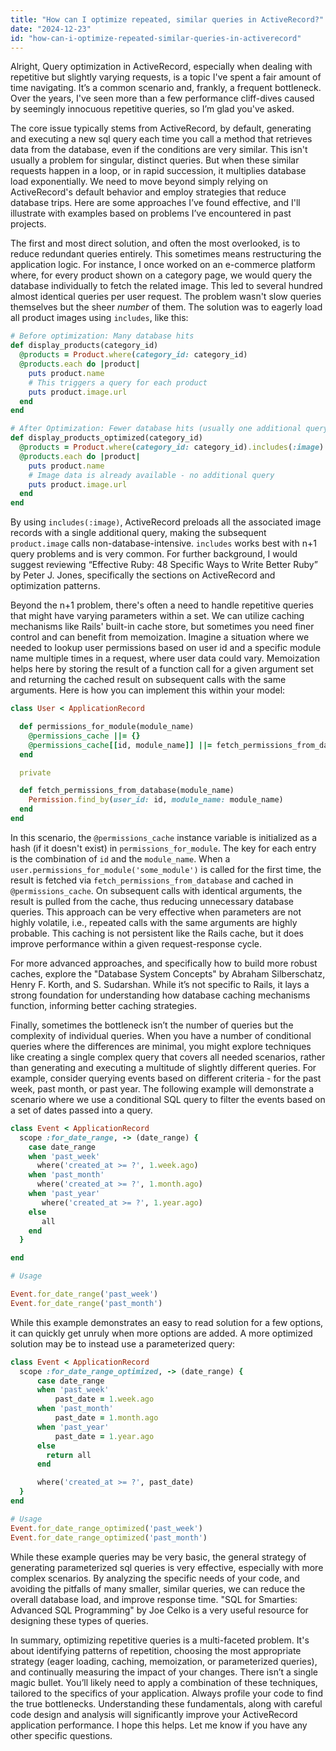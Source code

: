 ```yaml
---
title: "How can I optimize repeated, similar queries in ActiveRecord?"
date: "2024-12-23"
id: "how-can-i-optimize-repeated-similar-queries-in-activerecord"
---
```


Alright,  Query optimization in ActiveRecord, especially when dealing with repetitive but slightly varying requests, is a topic I've spent a fair amount of time navigating. It’s a common scenario and, frankly, a frequent bottleneck. Over the years, I've seen more than a few performance cliff-dives caused by seemingly innocuous repetitive queries, so I’m glad you've asked.

The core issue typically stems from ActiveRecord, by default, generating and executing a new sql query each time you call a method that retrieves data from the database, even if the conditions are very similar. This isn't usually a problem for singular, distinct queries. But when these similar requests happen in a loop, or in rapid succession, it multiplies database load exponentially. We need to move beyond simply relying on ActiveRecord's default behavior and employ strategies that reduce database trips. Here are some approaches I’ve found effective, and I'll illustrate with examples based on problems I’ve encountered in past projects.

The first and most direct solution, and often the most overlooked, is to reduce redundant queries entirely. This sometimes means restructuring the application logic. For instance, I once worked on an e-commerce platform where, for every product shown on a category page, we would query the database individually to fetch the related image. This led to several hundred almost identical queries per user request. The problem wasn't slow queries themselves but the sheer *number* of them. The solution was to eagerly load all product images using `includes`, like this:

```ruby
# Before optimization: Many database hits
def display_products(category_id)
  @products = Product.where(category_id: category_id)
  @products.each do |product|
    puts product.name
    # This triggers a query for each product
    puts product.image.url
  end
end

# After Optimization: Fewer database hits (usually one additional query)
def display_products_optimized(category_id)
  @products = Product.where(category_id: category_id).includes(:image)
  @products.each do |product|
    puts product.name
    # Image data is already available - no additional query
    puts product.image.url
  end
end
```

By using `includes(:image)`, ActiveRecord preloads all the associated image records with a single additional query, making the subsequent `product.image` calls non-database-intensive. `includes` works best with n+1 query problems and is very common. For further background, I would suggest reviewing “Effective Ruby: 48 Specific Ways to Write Better Ruby” by Peter J. Jones, specifically the sections on ActiveRecord and optimization patterns.

Beyond the n+1 problem, there's often a need to handle repetitive queries that might have varying parameters within a set. We can utilize caching mechanisms like Rails' built-in cache store, but sometimes you need finer control and can benefit from memoization. Imagine a situation where we needed to lookup user permissions based on user id and a specific module name multiple times in a request, where user data could vary. Memoization helps here by storing the result of a function call for a given argument set and returning the cached result on subsequent calls with the same arguments. Here is how you can implement this within your model:

```ruby
class User < ApplicationRecord

  def permissions_for_module(module_name)
    @permissions_cache ||= {}
    @permissions_cache[[id, module_name]] ||= fetch_permissions_from_database(module_name)
  end

  private

  def fetch_permissions_from_database(module_name)
    Permission.find_by(user_id: id, module_name: module_name)
  end
end
```

In this scenario, the `@permissions_cache` instance variable is initialized as a hash (if it doesn't exist) in `permissions_for_module`. The key for each entry is the combination of `id` and the `module_name`. When a `user.permissions_for_module('some_module')` is called for the first time, the result is fetched via `fetch_permissions_from_database` and cached in `@permissions_cache`. On subsequent calls with identical arguments, the result is pulled from the cache, thus reducing unnecessary database queries. This approach can be very effective when parameters are not highly volatile, i.e., repeated calls with the same arguments are highly probable. This caching is not persistent like the Rails cache, but it does improve performance within a given request-response cycle.

For more advanced approaches, and specifically how to build more robust caches, explore the "Database System Concepts" by Abraham Silberschatz, Henry F. Korth, and S. Sudarshan. While it’s not specific to Rails, it lays a strong foundation for understanding how database caching mechanisms function, informing better caching strategies.

Finally, sometimes the bottleneck isn’t the number of queries but the complexity of individual queries. When you have a number of conditional queries where the differences are minimal, you might explore techniques like creating a single complex query that covers all needed scenarios, rather than generating and executing a multitude of slightly different queries. For example, consider querying events based on different criteria - for the past week, past month, or past year. The following example will demonstrate a scenario where we use a conditional SQL query to filter the events based on a set of dates passed into a query.

```ruby
class Event < ApplicationRecord
  scope :for_date_range, -> (date_range) {
    case date_range
    when 'past_week'
      where('created_at >= ?', 1.week.ago)
    when 'past_month'
      where('created_at >= ?', 1.month.ago)
    when 'past_year'
       where('created_at >= ?', 1.year.ago)
    else
       all
    end
  }

end

# Usage

Event.for_date_range('past_week')
Event.for_date_range('past_month')
```

While this example demonstrates an easy to read solution for a few options, it can quickly get unruly when more options are added. A more optimized solution may be to instead use a parameterized query:

```ruby
class Event < ApplicationRecord
  scope :for_date_range_optimized, -> (date_range) {
      case date_range
      when 'past_week'
          past_date = 1.week.ago
      when 'past_month'
          past_date = 1.month.ago
      when 'past_year'
          past_date = 1.year.ago
      else
        return all
      end

      where('created_at >= ?', past_date)
  }
end

# Usage
Event.for_date_range_optimized('past_week')
Event.for_date_range_optimized('past_month')
```

While these example queries may be very basic, the general strategy of generating parameterized sql queries is very effective, especially with more complex scenarios. By analyzing the specific needs of your code, and avoiding the pitfalls of many smaller, similar queries, we can reduce the overall database load, and improve response time. "SQL for Smarties: Advanced SQL Programming" by Joe Celko is a very useful resource for designing these types of queries.

In summary, optimizing repetitive queries is a multi-faceted problem. It's about identifying patterns of repetition, choosing the most appropriate strategy (eager loading, caching, memoization, or parameterized queries), and continually measuring the impact of your changes. There isn’t a single magic bullet. You’ll likely need to apply a combination of these techniques, tailored to the specifics of your application. Always profile your code to find the true bottlenecks. Understanding these fundamentals, along with careful code design and analysis will significantly improve your ActiveRecord application performance. I hope this helps. Let me know if you have any other specific questions.
